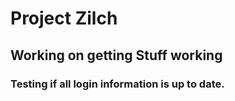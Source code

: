 # Project Zilch
## Working on getting Stuff working
### Testing if all login information is up to date.
